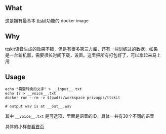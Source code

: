 ## What
这是拥有最基本 [ttskit](https://github.com/KuangDD/ttskit)功能的 docker image

## Why
ttskit语音生成的效果不错，但是有很多第三方库，还有一些训练过的数据。如果是一台新机器，需要很长时间下载，设置。这里把所有打包好了，可以拿起来马上用

## Usage
```
echo "需要转换的文字" > __input__.txt
echo 17 > __voice__.txt
docker run --rm -v $(pwd):/workspace privapps/ttskit

# output wav is at __out__.wav
```
其中 `__voice__.txt` 是可选项，里面是语音的ID，具体一共有30个不同的语音

具体的小样[参看首页](https://github.com/privapps/docker-ttskit)